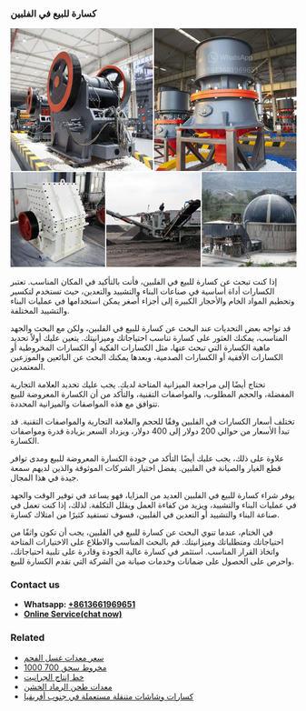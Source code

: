 <h3>كسارة للبيع في الفلبين</h3><img src='1701853216.jpg' alt=''><p>إذا كنت تبحث عن كسارة للبيع في الفلبين، فأنت بالتأكيد في المكان المناسب. تعتبر الكسارات أداة أساسية في صناعات البناء والتشييد والتعدين، حيث تستخدم لتكسير وتحطيم المواد الخام والأحجار الكبيرة إلى أجزاء أصغر يمكن استخدامها في عمليات البناء والتشييد المختلفة.</p><p>قد تواجه بعض التحديات عند البحث عن كسارة للبيع في الفلبين، ولكن مع البحث والجهد المناسب، يمكنك العثور على كسارة تناسب احتياجاتك وميزانيتك. يتعين عليك أولاً تحديد ماهية الكسارة التي تبحث عنها، مثل الكسارات الفكية أو الكسارات المخروطية أو الكسارات الأفقية أو الكسارات الصدمية، وبعدها يمكنك البحث عن البائعين والموزعين المعتمدين.</p><p>تحتاج أيضًا إلى مراجعة الميزانية المتاحة لديك. يجب عليك تحديد العلامة التجارية المفضلة، والحجم المطلوب، والمواصفات التقنية، والتأكد من أن الكسارة المعروضة للبيع تتوافق مع هذه المواصفات والميزانية المحددة.</p><p>تختلف أسعار الكسارات في الفلبين وفقًا للحجم والعلامة التجارية والمواصفات التقنية. قد تبدأ الأسعار من حوالي 200 دولار إلى 400 دولار، ويزداد السعر بزيادة قدرة ومواصفات الكسارة.</p><p>علاوة على ذلك، يجب عليك أيضًا التأكد من جودة الكسارة المعروضة للبيع ومدى توافر قطع الغيار والصيانة في الفلبين. يفضل اختيار الشركات الموثوقة والذين لديهم سمعة جيدة في هذا المجال.</p><p>يوفر شراء كسارة للبيع في الفلبين العديد من المزايا، فهو يساعد في توفير الوقت والجهد في عمليات البناء والتشييد، ويزيد من كفاءة العمل ويقلل التكلفة. لذلك، إذا كنت تعمل في صناعة البناء والتشييد أو التعدين في الفلبين، فسوف تستفيد كثيرًا من امتلاك كسارة.</p><p>في الختام، عندما تنوي البحث عن كسارة للبيع في الفلبين، يجب أن تكون واثقًا من احتياجاتك ومتطلباتك وميزانيتك. قم بالبحث المناسب والاطلاع على الاختيارات المتاحة واتخاذ القرار المناسب. استثمر في كسارة عالية الجودة وقادرة على تلبية احتياجاتك، واحرص على الحصول على ضمانات وخدمات صيانة من الشركة التي تقدم الكسارة للبيع.</p><h3>Contact us</h3><ul><li><strong>Whatsapp:&nbsp;<a href="https://wa.me/8613661969651">+8613661969651</a></strong></li><li><a href="https://swt.shibang-china.com/?git&amp;zhl&amp;كسارة للبيع في الفلبين"><strong>Online Service(chat now)</strong></a></li></ul><h3>Related</h3><ul><li><a href='سعر معدات غسل الفحم.md'>سعر معدات غسل الفحم</a></li><li><a href='مخروط سحق 700 1000.md'>مخروط سحق 700 1000</a></li><li><a href='خط إنتاج الجرانيت.md'>خط إنتاج الجرانيت</a></li><li><a href='معدات طحن الرماد الخشن.md'>معدات طحن الرماد الخشن</a></li><li><a href='كسارات وشاشات متنقلة مستعملة في جنوب أفريقيا.md'>كسارات وشاشات متنقلة مستعملة في جنوب أفريقيا</a></li></ul>